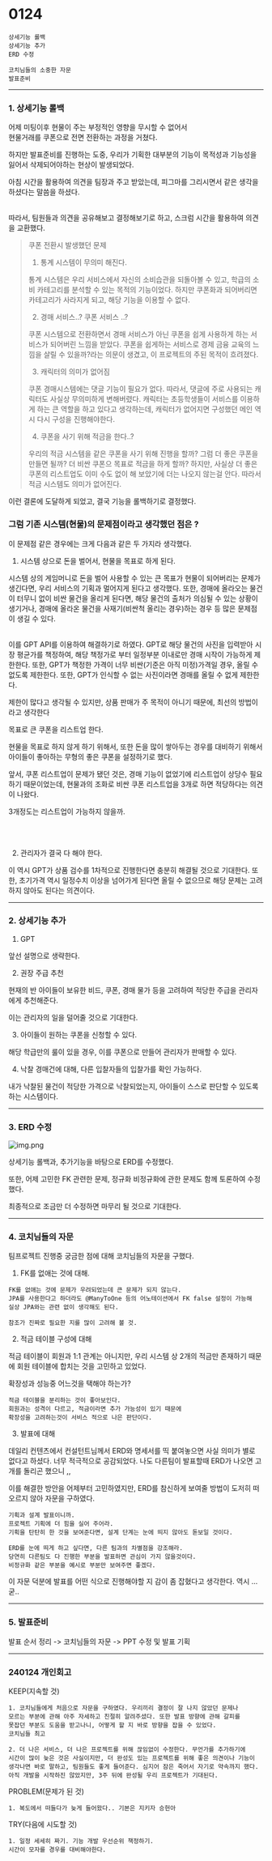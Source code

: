 
# 0124

```text
상세기능 롤백
상세기능 추가
ERD 수정

코치님들의 소중한 자문
발표준비
```

---

### 1. 상세기능 롤백

어제 미팅이후 현물이 주는 부정적인 영향을 무시할 수 없어서\
현물거래를 쿠폰으로 전면 전환하는 과정을 거쳤다.

하지만 발표준비를 진행하는 도중, 우리가 기획한 대부분의 기능이 
목적성과 기능성을 잃어서 삭제되어야하는 현상이 발생되었다.

아침 시간을 활용하여 의견을 팀장과 주고 받았는데, 피그마를 그리시면서 같은
생각을 하셨다는 말씀을 하셨다.

<br>
따라서, 팀원들과 의견을 공유해보고 결정해보기로 하고, 스크럼 시간을 활용하여
의견을 교환했다.

> 쿠폰 전환시 발생했던 문제
> 
> 1. 통계 시스템이 무의미 해진다.
> 
> 통계 시스템은 우리 서비스에서 자신의 소비습관을 되돌아볼 수 있고, 학급의
> 소비 카테고리를 분석할 수 있는 목적의 기능이었다. 하지만 쿠폰화과 되어버리면
> 카테고리가 사라지게 되고, 해당 기능을 이용할 수 없다.
> 
> 2. 경매 서비스..? 쿠폰 서비스 ..?
> 
> 쿠폰 시스템으로 전환하면서 경매 서비스가 아닌 쿠폰을 쉽게 사용하게 하는 서비스가
> 되어버린 느낌을 받았다. 쿠폰을 쉽게하는 서비스로 경제 금융 교육의 느낌을 살릴
> 수 있을까?라는 의문이 생겼고, 이 프로젝트의 주된 목적이 흐려졌다.
> 
> 3. 캐릭터의 의미가 없어짐
> 
> 쿠폰 경매시스템에는 댓글 기능이 필요가 없다. 따라서, 댓글에 주로 사용되는
> 캐릭터도 사실상 무의미하게 변해버렸다. 캐릭터는 초등학생들이 서비스를
> 이용하게 하는 큰 역할을 하고 있다고 생각하는데, 캐릭터가 없어지면
> 구성했던 메인 역시 다시 구성을 진행해야한다.
> 
> 4. 쿠폰을 사기 위해 적금을 한다..?
> 
> 우리의 적금 시스템을 같은 쿠폰을 사기 위해 진행을 할까? 그럼 더 좋은 쿠폰을
> 만들면 될까? 더 비싼 쿠폰으 목표로 적금을 하게 할까? 하지만, 사실상 더 좋은
> 쿠폰의 리스트업도 이미 수도 없이 해 보았기에 더는 나오지 않는걸 안다.
> 따라서 적금 시스템도 의미가 없어진다.


이런 결론에 도달하게 되었고, 결국 기능을 롤백하기로 결정했다.

### 그럼 기존 시스템(현물)의 문제점이라고 생각했던 점은 ?

이 문제점 같은 경우에는 크게 다음과 같은 두 가지라 생각했다.


1. 시스템 상으로 돈을 벌어서, 현물을 목표로 하게 된다.
 
시스템 상의 게임머니로 돈을 벌어 사용할 수 있는 큰 목표가 현물이 되어버리는 문제가 생긴다면,
우리 서비스의 기획과 멀어지게 된다고 생각했다. 또한, 경매에 올라오는 물건이
터무니 없이 비싼 물건을 올리게 된다면, 해당 물건의 출처가 의심될 수 있는 상황이 생기거나,
경매에 올라온 물건을 사재기(비싼척 올리는 경우)하는 경우 등 많은 문제점이 생길 수 있다.

<br>
이를 GPT API를 이용하여 해결하기로 하였다.
GPT로 해당 물건의 사진을 입력받아 시장 평균가를 책정하여, 해당 책정가로 부터 일정부분 이내로만
경매 시작이 가능하게 제한한다.
또한, GPT가 책정한 가격이 너무 비싼(기준은 아직 미정)가격일 경우, 올릴 수 없도록 제한한다.
또한, GPT가 인식할 수 없는 사진이라면 경매를 올릴 수 없게 제한한다.


제한이 많다고 생각될 수 있지만, 상품 판매가 주 목적이 아니기 때문에, 최선의 방법이라고 생각한다


목표로 큰 쿠폰을 리스트업 한다.

현물을 목표로 하지 않게 하기 위해서, 또한 돈을 많이 쌓아두는 경우를 대비하기 위해서
아이들이 좋아하는 무형의 좋은 쿠폰을 설정하기로 했다.

앞서, 쿠폰 리스트업이 문제가 됐던 것은, 경매 기능이 없었기에 리스트업이 상당수 필요하기 때문이었는데,
현물과의 조화로 비싼 쿠폰 리스트업을 3개로 하면 적당하다는 의견이 나왔다.

3개정도는 리스트업이 가능하지 않을까.

<br><br>

2. 관리자가 결국 다 해야 한다.

이 역시 GPT가 상품 검수를 1차적으로 진행한다면 충분히 해결될 것으로 기대한다.
또한, 초기가격 역시 일정수치 이상을 넘어가게 된다면 올릴 수 없으므로
해당 문제는 고려하지 않아도 된다는 의견이다.


---

### 2. 상세기능 추가

1. GPT

앞선 설명으로 생략한다.

2. 권장 주급 추천

현재의 반 아이들이 보유한 비드, 쿠폰, 경매 물가 등을 고려하여
적당한 주급을 관리자에게 추천해준다.

이는 관리자의 일을 덜어줄 것으로 기대한다.

3. 아이들이 원하는 쿠폰을 신청할 수 있다.

해당 학급만의 룰이 있을 경우, 이를 쿠폰으로 만들어 관리자가 판매할 수 있다.


4. 낙찰 경매건에 대해, 다른 입찰자들의 입찰가를 확인 가능하다.

내가 낙찰된 물건이 적당한 가격으로 낙찰되었는지, 아이들이 스스로 판단할 수 있도록
하는 시스템이다.


---


### 3. ERD 수정

![img.png](img.png)


상세기능 롤백과, 추가기능을 바탕으로 ERD를 수정했다.

또한, 어제 고민한 FK 관련한 문제, 정규화 비정규화에 관한 문제도 함께 토론하여 수정했다.

최종적으로 조금만 더 수정하면 마무리 될 것으로 기대한다.


---


### 4. 코치님들의 자문

팀프로젝트 진행중 궁금한 점에 대해 코치님들의 자문을 구했다.

1. FK를 없애는 것에 대해.

```text
FK를 없애는 것에 문제가 우려되었는데 큰 문제가 되지 않는다.
JPA를 사용한다고 하더라도 @ManyToOne 등의 어노테이션에서 FK false 설정이 가능해
실상 JPA와는 관련 없이 생각해도 된다.

참조가 진짜로 필요한 지를 많이 고려해 볼 것.
```

2. 적금 테이블 구성에 대해

적금 테이블이 회원과 1:1 관계는 아니지만, 우리 시스템 상 2개의 적금만 존재하기 때문에
회원 테이블에 합치는 것을 고민하고 있었다.

확장성과 성능중 어느것을 택해야 하는가?
```text
적금 테이블을 분리하는 것이 좋아보인다.
회원과는 성격이 다르고, 적금이라면 추가 가능성이 있기 때문에
확장성을 고려하는것이 서비스 적으로 나은 판단이다.
```


3. 발표에 대해

데일리 컨텐츠에서 컨설턴트님께서 ERD와 명세서를 띡 붙여놓으면 사실 의미가 별로 없다고 하셨다.
너무 적극적으로 공감되었다. 나도 다른팀이 발표할때 ERD가 나오면 고개를 돌리곤 했으니 ,,

이를 해결한 방안을 어제부터 고민하였지만, ERD를 참신하게 보여줄 방법이 도저히 떠오르지 않아
자문을 구하였다.

```text
기획과 설계 발표이니까.
프로젝트 기획에 더 힘을 실어 주어라.
기획을 탄탄히 한 것을 보여준다면, 설계 단계는 눈에 띄지 않아도 돋보일 것이다.

ERD를 눈에 띄게 하고 싶다면, 다른 팀과의 차별점을 강조해라.
당연히 다른팀도 다 진행한 부분을 발표하면 관심이 가지 않을것이다.
비정규화 같은 부분을 예시로 부분만 보여주면 좋겠다.
```

이 자문 덕분에 발표를 어떤 식으로 진행해야할 지 감이 좀 잡혔다고 생각한다.
역시 ... 굳..

---

### 5. 발표준비

발표 순서 정리  -> 코치님들의 자문 -> PPT 수정 및 발표 기획


---


### 240124 개인회고

KEEP(지속할 것)
```
1. 코치님들에게 처음으로 자문을 구하였다. 우리끼리 결정이 잘 나지 않았던 문제나
모르는 부분에 관해 아주 자세하고 친절히 알려주셨다. 또한 발표 방향에 관해 갈피를 
못잡던 부분도 도움을 받고나니, 어떻게 할 지 바로 방향을 잡을 수 있었다.
코치님들 최고

2. 더 나은 서비스, 더 나은 프로젝트를 위해 끊임없이 수정한다. 무언가를 추가하기에
시간이 많이 늦은 것은 사실이지만, 더 완성도 있는 프로젝트를 위해 좋은 의견이나 기능이
생각나면 바로 말하고, 팀원들도 좋게 들어준다. 심지어 잠은 죽어서 자기로 약속까지 했다.
아직 개발을 시작하진 않았지만, 3주 뒤에 완성될 우리 프로젝트가 기대된다.
```


PROBLEM(문제가 된 것)
```
1. 복도에서 떠들다가 늦게 들어왔다.. 기본은 지키자 승헌아
```


TRY(다음에 시도할 것)
```
1. 일정 세세히 짜기. 기능 개발 우선순위 책정하기. 
시간이 모자를 경우를 대비해야한다.
```